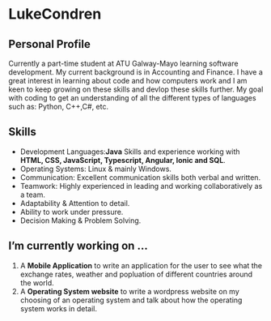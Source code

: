 # LukeCondren
## Personal Profile

Currently a part-time student at ATU Galway-Mayo learning software development. My current background is in Accounting and Finance. I have a great interest in learning about code and how computers work and I am keen to keep growing on these skills and devlop these skills further. 
My goal with coding to get an understanding of all the different types of languages such as: Python, C++,C#, etc.

## Skills

- Development Languages:**Java** Skills and experience working with **HTML, CSS, JavaScript, Typescript, Angular, Ionic and SQL**.
- Operating Systems: Linux & mainly Windows.
- Communication: Excellent communication skills both verbal and written.
- Teamwork: Highly experienced in leading and working collaboratively as a team.
- Adaptability & Attention to detail.
- Ability to work under pressure.
- Decision Making & Problem Solving.



## I’m currently working on ...

1.  A **Mobile Application** to write an application for the user to see what the exchange rates, weather and popluation of different countries around the world.
2. A **Operating System website** to write a wordpress website on my choosing of an operating system and talk about how the operating system works in detail.
